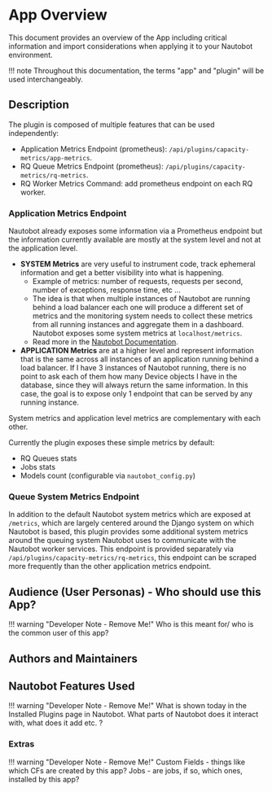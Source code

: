# App Overview

This document provides an overview of the App including critical information and import considerations when applying it to your Nautobot environment.

!!! note
    Throughout this documentation, the terms "app" and "plugin" will be used interchangeably.

## Description

The plugin is composed of multiple features that can be used independently:

- Application Metrics Endpoint (prometheus): `/api/plugins/capacity-metrics/app-metrics`.
- RQ Queue Metrics Endpoint (prometheus): `/api/plugins/capacity-metrics/rq-metrics`.
- RQ Worker Metrics Command: add prometheus endpoint on each RQ worker.

### Application Metrics Endpoint

Nautobot already exposes some information via a Prometheus endpoint but the information currently available are mostly at the system level and not at the application level.

- **SYSTEM Metrics** are very useful to instrument code, track ephemeral information and get a better visibility into what is happening.
    + Example of metrics: number of requests, requests per second, number of exceptions, response time, etc ...
    + The idea is that when multiple instances of Nautobot are running behind a load balancer each one will produce a different set of metrics and the monitoring system needs to collect these metrics from all running instances and aggregate them in a dashboard. Nautobot exposes some system metrics at `localhost/metrics`.
    + Read more in the [Nautobot Documentation](https://docs.nautobot.com/projects/core/en/stable/additional-features/prometheus-metrics/).
- **APPLICATION Metrics** are at a higher level and represent information that is the same across all instances of an application running behind a load balancer. If I have 3 instances of Nautobot running, there is no point to ask each of them how many Device objects I have in the database, since they will always return the same information. In this case, the goal is to expose only 1 endpoint that can be served by any running instance.

System metrics and application level metrics are complementary with each other.

Currently the plugin exposes these simple metrics by default:

- RQ Queues stats
- Jobs stats
- Models count (configurable via `nautobot_config.py`)

### Queue System Metrics Endpoint

In addition to the default Nautobot system metrics which are exposed at `/metrics`, which are largely centered around the Django system on which Nautobot is based, this plugin provides some additional system metrics around the queuing system Nautobot uses to communicate with the Nautobot worker services. This endpoint is provided separately via `/api/plugins/capacity-metrics/rq-metrics`, this endpoint can be scraped more frequently than the other application metrics endpoint.






## Audience (User Personas) - Who should use this App?

!!! warning "Developer Note - Remove Me!"
    Who is this meant for/ who is the common user of this app?

## Authors and Maintainers

## Nautobot Features Used

!!! warning "Developer Note - Remove Me!"
    What is shown today in the Installed Plugins page in Nautobot. What parts of Nautobot does it interact with, what does it add etc. ?

### Extras

!!! warning "Developer Note - Remove Me!"
    Custom Fields - things like which CFs are created by this app?
    Jobs - are jobs, if so, which ones, installed by this app?
